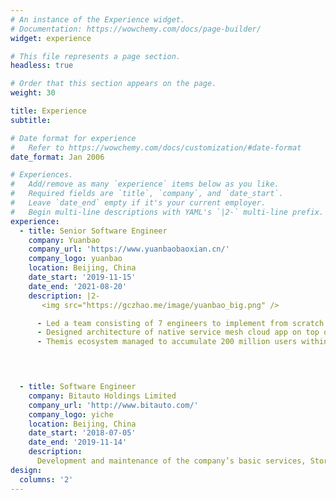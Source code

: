 ```yaml
---
# An instance of the Experience widget.
# Documentation: https://wowchemy.com/docs/page-builder/
widget: experience

# This file represents a page section.
headless: true

# Order that this section appears on the page.
weight: 30

title: Experience
subtitle:

# Date format for experience
#   Refer to https://wowchemy.com/docs/customization/#date-format
date_format: Jan 2006

# Experiences.
#   Add/remove as many `experience` items below as you like.
#   Required fields are `title`, `company`, and `date_start`.
#   Leave `date_end` empty if it's your current employer.
#   Begin multi-line descriptions with YAML's `|2-` multi-line prefix.
experience:
  - title: Senior Software Engineer
    company: Yuanbao
    company_url: 'https://www.yuanbaobaoxian.cn/'
    company_logo: yuanbao
    location: Beijing, China
    date_start: '2019-11-15'
    date_end: '2021-08-20'
    description: |2-
       <img src="https://gczhao.me/image/yuanbao_big.png" />

      - Led a team consisting of 7 engineers to implement from scratch and successfully launch the firm’s first Strategy Distribution Engine – Themis, a smart strategy engine based on traffic flow and predicate conditions’ strategy, which provides handy service for vendors and consumers; Build strategy ecosystem, including Themis backend service, Themis-cli (deployment tool), Themis-admin(management configuration system), and Themis-SDK (developers suite of integrated for iOS/Android/H5). 
      - Designed architecture of native service mesh cloud app on top of Golang backend services, using MySQL and Redis as high-performance database, Prow, Bazel as CI/CD, Hive, ClickHouse as data statistics and AWS by K8s + Istio as deployment environment.
      - Themis ecosystem managed to accumulate 200 million users within 10 days of its release to the public, with delivery rate above 97%, daily peak value over  5000k and online connections averaged 10k-15k QPS.

 


  - title: Software Engineer
    company: Bitauto Holdings Limited
    company_url: 'http://www.bitauto.com/'
    company_logo: yiche
    location: Beijing, China
    date_start: '2018-07-05'
    date_end: '2019-11-14'
    description: 
      Development and maintenance of the company’s basic services, StormEye, a weather service that will affect the company’s daily revenue. Different weathers have different revenue for each takeaway order. Worked on various small full stack projects with high proficiency in Golang, JavaScript and Objective-C.
design:
  columns: '2'
---
```

